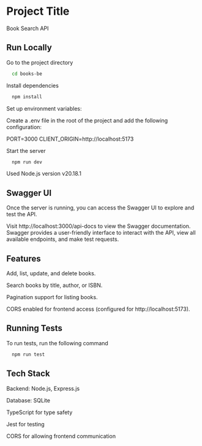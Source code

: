 # Project Title

Book Search API

## Run Locally

Go to the project directory

```bash
  cd books-be
```

Install dependencies

```bash
  npm install
```

Set up environment variables:

Create a .env file in the root of the project and add the following configuration:

PORT=3000
CLIENT_ORIGIN=http://localhost:5173

Start the server

```bash
  npm run dev
```

Used Node.js version v20.18.1

## Swagger UI

Once the server is running, you can access the Swagger UI to explore and test the API.

Visit http://localhost:3000/api-docs to view the Swagger documentation.
Swagger provides a user-friendly interface to interact with the API, view all available endpoints, and make test requests.

## Features

Add, list, update, and delete books.

Search books by title, author, or ISBN.

Pagination support for listing books.

CORS enabled for frontend access (configured for http://localhost:5173).

## Running Tests

To run tests, run the following command

```bash
  npm run test
```

## Tech Stack

Backend: Node.js, Express.js

Database: SQLite

TypeScript for type safety

Jest for testing

CORS for allowing frontend communication
